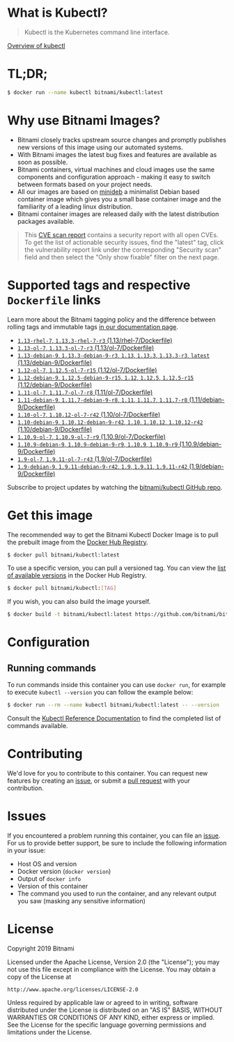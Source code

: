 
# What is Kubectl?

> Kubectl is the Kubernetes command line interface.

[Overview of kubectl](https://kubernetes.io/docs/reference/kubectl/overview/)

# TL;DR;

```bash
$ docker run --name kubectl bitnami/kubectl:latest
```

# Why use Bitnami Images?

* Bitnami closely tracks upstream source changes and promptly publishes new versions of this image using our automated systems.
* With Bitnami images the latest bug fixes and features are available as soon as possible.
* Bitnami containers, virtual machines and cloud images use the same components and configuration approach - making it easy to switch between formats based on your project needs.
* All our images are based on [minideb](https://github.com/bitnami/minideb) a minimalist Debian based container image which gives you a small base container image and the familiarity of a leading linux distribution.
* Bitnami container images are released daily with the latest distribution packages available.


> This [CVE scan report](https://quay.io/repository/bitnami/kubectl?tab=tags) contains a security report with all open CVEs. To get the list of actionable security issues, find the "latest" tag, click the vulnerability report link under the corresponding "Security scan" field and then select the "Only show fixable" filter on the next page.

# Supported tags and respective `Dockerfile` links

Learn more about the Bitnami tagging policy and the difference between rolling tags and immutable tags [in our documentation page](https://docs.bitnami.com/containers/how-to/understand-rolling-tags-containers/).


* [`1.13-rhel-7`, `1.13.3-rhel-7-r3` (1.13/rhel-7/Dockerfile)](https://github.com/bitnami/bitnami-docker-kubectl/blob/1.13.3-rhel-7-r3/1.13/rhel-7/Dockerfile)
* [`1.13-ol-7`, `1.13.3-ol-7-r3` (1.13/ol-7/Dockerfile)](https://github.com/bitnami/bitnami-docker-kubectl/blob/1.13.3-ol-7-r3/1.13/ol-7/Dockerfile)
* [`1.13-debian-9`, `1.13.3-debian-9-r3`, `1.13`, `1.13.3`, `1.13.3-r3`, `latest` (1.13/debian-9/Dockerfile)](https://github.com/bitnami/bitnami-docker-kubectl/blob/1.13.3-debian-9-r3/1.13/debian-9/Dockerfile)
* [`1.12-ol-7`, `1.12.5-ol-7-r15` (1.12/ol-7/Dockerfile)](https://github.com/bitnami/bitnami-docker-kubectl/blob/1.12.5-ol-7-r15/1.12/ol-7/Dockerfile)
* [`1.12-debian-9`, `1.12.5-debian-9-r15`, `1.12`, `1.12.5`, `1.12.5-r15` (1.12/debian-9/Dockerfile)](https://github.com/bitnami/bitnami-docker-kubectl/blob/1.12.5-debian-9-r15/1.12/debian-9/Dockerfile)
* [`1.11-ol-7`, `1.11.7-ol-7-r8` (1.11/ol-7/Dockerfile)](https://github.com/bitnami/bitnami-docker-kubectl/blob/1.11.7-ol-7-r8/1.11/ol-7/Dockerfile)
* [`1.11-debian-9`, `1.11.7-debian-9-r8`, `1.11`, `1.11.7`, `1.11.7-r8` (1.11/debian-9/Dockerfile)](https://github.com/bitnami/bitnami-docker-kubectl/blob/1.11.7-debian-9-r8/1.11/debian-9/Dockerfile)
* [`1.10-ol-7`, `1.10.12-ol-7-r42` (1.10/ol-7/Dockerfile)](https://github.com/bitnami/bitnami-docker-kubectl/blob/1.10.12-ol-7-r42/1.10/ol-7/Dockerfile)
* [`1.10-debian-9`, `1.10.12-debian-9-r42`, `1.10`, `1.10.12`, `1.10.12-r42` (1.10/debian-9/Dockerfile)](https://github.com/bitnami/bitnami-docker-kubectl/blob/1.10.12-debian-9-r42/1.10/debian-9/Dockerfile)
* [`1.10.9-ol-7`, `1.10.9-ol-7-r9` (1.10.9/ol-7/Dockerfile)](https://github.com/bitnami/bitnami-docker-kubectl/blob/1.10.9-ol-7-r9/1.10.9/ol-7/Dockerfile)
* [`1.10.9-debian-9`, `1.10.9-debian-9-r9`, `1.10.9`, `1.10.9-r9` (1.10.9/debian-9/Dockerfile)](https://github.com/bitnami/bitnami-docker-kubectl/blob/1.10.9-debian-9-r9/1.10.9/debian-9/Dockerfile)
* [`1.9-ol-7`, `1.9.11-ol-7-r43` (1.9/ol-7/Dockerfile)](https://github.com/bitnami/bitnami-docker-kubectl/blob/1.9.11-ol-7-r43/1.9/ol-7/Dockerfile)
* [`1.9-debian-9`, `1.9.11-debian-9-r42`, `1.9`, `1.9.11`, `1.9.11-r42` (1.9/debian-9/Dockerfile)](https://github.com/bitnami/bitnami-docker-kubectl/blob/1.9.11-debian-9-r42/1.9/debian-9/Dockerfile)

Subscribe to project updates by watching the [bitnami/kubectl GitHub repo](https://github.com/bitnami/bitnami-docker-kubectl).

# Get this image

The recommended way to get the Bitnami Kubectl Docker Image is to pull the prebuilt image from the [Docker Hub Registry](https://hub.docker.com/r/bitnami/kubectl).

```bash
$ docker pull bitnami/kubectl:latest
```

To use a specific version, you can pull a versioned tag. You can view the [list of available versions](https://hub.docker.com/r/bitnami/kubectl/tags/) in the Docker Hub Registry.

```bash
$ docker pull bitnami/kubectl:[TAG]
```

If you wish, you can also build the image yourself.

```bash
$ docker build -t bitnami/kubectl:latest https://github.com/bitnami/bitnami-docker-kubectl.git
```

# Configuration

## Running commands

To run commands inside this container you can use `docker run`, for example to execute `kubectl --version` you can follow the example below:

```bash
$ docker run --rm --name kubectl bitnami/kubectl:latest -- --version
```

Consult the [Kubectl Reference Documentation](https://kubernetes.io/docs/reference/generated/kubectl/kubectl-commands) to find the completed list of commands available.

# Contributing

We'd love for you to contribute to this container. You can request new features by creating an [issue](https://github.com/bitnami/bitnami-docker-kubectl/issues), or submit a [pull request](https://github.com/bitnami/bitnami-docker-kubectl/pulls) with your contribution.

# Issues

If you encountered a problem running this container, you can file an [issue](https://github.com/bitnami/bitnami-docker-kubectl/issues). For us to provide better support, be sure to include the following information in your issue:

- Host OS and version
- Docker version (`docker version`)
- Output of `docker info`
- Version of this container
- The command you used to run the container, and any relevant output you saw (masking any sensitive information)

# License

Copyright 2019 Bitnami

Licensed under the Apache License, Version 2.0 (the "License");
you may not use this file except in compliance with the License.
You may obtain a copy of the License at

    http://www.apache.org/licenses/LICENSE-2.0

Unless required by applicable law or agreed to in writing, software
distributed under the License is distributed on an "AS IS" BASIS,
WITHOUT WARRANTIES OR CONDITIONS OF ANY KIND, either express or implied.
See the License for the specific language governing permissions and
limitations under the License.
